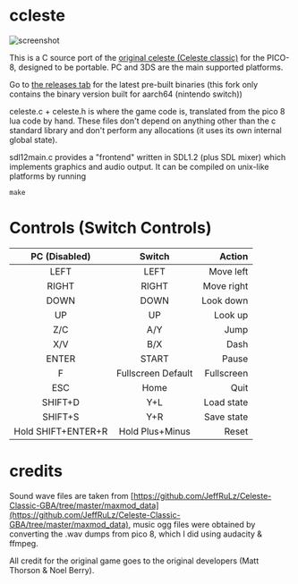 # ccleste

![screenshot](https://raw.githubusercontent.com/theofficialgman/ccleste/master/screenshot.png)

This is a C source port of the [original celeste (Celeste classic)](https://www.lexaloffle.com/bbs/?tid=2145) for the PICO-8, designed to be portable. PC and 3DS are the main supported platforms.

Go to [the releases tab](https://github.com/theofficialgman/ccleste/releases) for the latest pre-built binaries (this fork only contains the binary version built for aarch64 (nintendo switch))

celeste.c + celeste.h is where the game code is, translated from the pico 8 lua code by hand.
These files don't depend on anything other than the c standard library and don't perform any allocations (it uses its own internal global state).

sdl12main.c provides a "frontend" written in SDL1.2 (plus SDL mixer) which implements graphics and audio output. It can be compiled on unix-like platforms by running
```
make
```

# Controls (Switch Controls)

|PC (Disabled)     |Switch             |Action      |
|:----------------:|:-----------------:|-----------:|
|LEFT              |LEFT               | Move left  |
|RIGHT             |RIGHT              | Move right |
|DOWN              |DOWN               | Look down  |
|UP                |UP                 | Look up    |
|Z/C               |A/Y                | Jump       |
|X/V               |B/X                | Dash       |
|ENTER             |START              | Pause      |
|F                 |Fullscreen Default | Fullscreen |
|ESC               |Home               | Quit       |
|SHIFT+D           |Y+L                | Load state |
|SHIFT+S           |Y+R                | Save state |
|Hold SHIFT+ENTER+R|Hold Plus+Minus    | Reset      |

# credits

Sound wave files are taken from [https://github.com/JeffRuLz/Celeste-Classic-GBA/tree/master/maxmod_data](https://github.com/JeffRuLz/Celeste-Classic-GBA/tree/master/maxmod_data),
music ogg files were obtained by converting the .wav dumps from pico 8, which I did using audacity & ffmpeg.

All credit for the original game goes to the original developers (Matt Thorson & Noel Berry).
